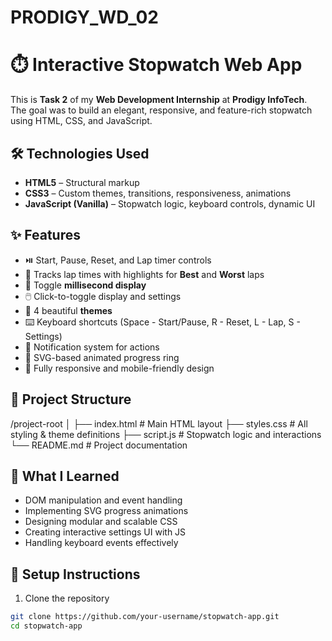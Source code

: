 # PRODIGY_WD_02
# ⏱️ Interactive Stopwatch Web App

This is **Task 2** of my **Web Development Internship** at **Prodigy InfoTech**.  
The goal was to build an elegant, responsive, and feature-rich stopwatch using HTML, CSS, and JavaScript.


## 🛠️ Technologies Used

- **HTML5** – Structural markup
- **CSS3** – Custom themes, transitions, responsiveness, animations
- **JavaScript (Vanilla)** – Stopwatch logic, keyboard controls, dynamic UI

## ✨ Features

- ⏯️ Start, Pause, Reset, and Lap timer controls  
- 📏 Tracks lap times with highlights for **Best** and **Worst** laps  
- 🧮 Toggle **millisecond display**  
- 🖱️ Click-to-toggle display and settings  
- 🎨 4 beautiful **themes**  
- ⌨️ Keyboard shortcuts (Space - Start/Pause, R - Reset, L - Lap, S - Settings)  
- 🔔 Notification system for actions  
- 🧩 SVG-based animated progress ring  
- 📱 Fully responsive and mobile-friendly design



## 📂 Project Structure

/project-root
│
├── index.html # Main HTML layout
├── styles.css # All styling & theme definitions
├── script.js # Stopwatch logic and interactions
└── README.md # Project documentation

## 🧠 What I Learned

- DOM manipulation and event handling
- Implementing SVG progress animations
- Designing modular and scalable CSS
- Creating interactive settings UI with JS
- Handling keyboard events effectively

## 🔧 Setup Instructions

1. Clone the repository  
```bash
git clone https://github.com/your-username/stopwatch-app.git
cd stopwatch-app
